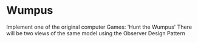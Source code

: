 # Wumpus

Implement one of the original computer Games: 'Hunt the Wumpus'
There will be two views of the same model using the Observer Design Pattern
